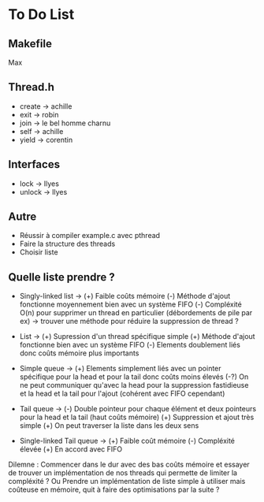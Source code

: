 # To Do List

## Makefile

Max

## Thread.h

- create -> achille
- exit -> robin
- join -> le bel homme charnu
- self -> achille
- yield -> corentin

## Interfaces

- lock -> Ilyes
- unlock -> Ilyes

## Autre

- Réussir à compiler example.c avec pthread
- Faire la structure des threads
- Choisir liste

## Quelle liste prendre ?

- Singly-linked list ->
(+) Faible coûts mémoire
(-) Méthode d'ajout fonctionne moyennement bien avec un système FIFO
(-) Compléxité O(n) pour supprimer un thread en particulier (débordements de pile par ex) -> trouver une méthode pour réduire la suppression de thread ?

- List ->
(+) Supression d'un thread spécifique simple
(+) Méthode d'ajout fonctionne bien avec un système FIFO
(-) Elements doublement liés donc coûts mémoire plus importants

- Simple queue ->
(+) Elements simplement liés avec un pointer spécifique pour la head et pour la tail donc coûts moins élevés
(-?) On ne peut communiquer qu'avec la head pour la suppression fastidieuse et la head et la tail pour l'ajout (cohérent avec FIFO cependant)

- Tail queue ->
(-) Double pointeur pour chaque élément et deux pointeurs pour la head et la tail (haut coûts mémoire)
(+) Suppression et ajout très simple
(+) On peut traverser la liste dans les deux sens

- Single-linked Tail queue ->
(+) Faible coût mémoire
(-) Compléxité élevée
(+) En accord avec FIFO

Dilemne :
Commencer dans le dur avec des bas coûts mémoire et essayer de trouver un implémentation de nos threads qui permette de limiter la compléxité ?
Ou
Prendre un implémentation de liste simple à utiliser mais coûteuse en mémoire, quit à faire des optimisations par la suite ?
